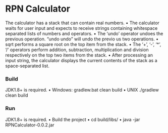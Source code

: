 # RPN Calculator
The calculator has a stack that can contain real numbers.
• The calculator waits for user input and expects to receive strings containing whitespace separated lists of numbers and
operators.
• The ‘undo’ operator undoes the previous operation. “undo undo” will undo the previo us two operations.
• sqrt performs a square root on the top item from the stack.
• The ‘+’, ‘-’, ‘*’, ‘/’ operators perform addition, subtraction, multiplication and division respectively on the top two items from
the stack.
• After processing an input string, the calculator displays the current contents of the stack as a space-separated list.

### Build
JDK1.8+ is required.
• Windows:
    gradlew.bat clean build
• UNIX
    ./gradlew clean build

### Run
JDK1.8+ is required.
• Build the project
• cd build/libs/
• java -jar RPNCalculator-0.0.2.jar 

